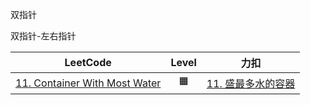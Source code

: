 双指针

双指针-左右指针

|                                         LeetCode                                          | Level |                                   力扣                                   |
|:-----------------------------------------------------------------------------------------:|:-----:|:----------------------------------------------------------------------:|
| [11. Container With Most Water](https://leetcode.com/problems/container-with-most-water/) |  🟧   | [11. 盛最多水的容器](https://leetcode.cn/problems/container-with-most-water/) |
